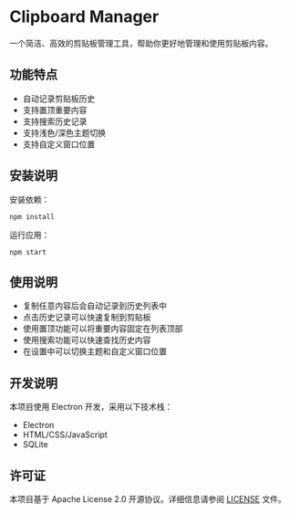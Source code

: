 # Clipboard Manager

一个简洁、高效的剪贴板管理工具，帮助你更好地管理和使用剪贴板内容。

## 功能特点

- 自动记录剪贴板历史
- 支持置顶重要内容
- 支持搜索历史记录
- 支持浅色/深色主题切换
- 支持自定义窗口位置

## 安装说明

   安装依赖：
   ```
   npm install
   ```

   运行应用：
   ```
   npm start
   ```

## 使用说明

- 复制任意内容后会自动记录到历史列表中
- 点击历史记录可以快速复制到剪贴板
- 使用置顶功能可以将重要内容固定在列表顶部
- 使用搜索功能可以快速查找历史内容
- 在设置中可以切换主题和自定义窗口位置

## 开发说明

本项目使用 Electron 开发，采用以下技术栈：

- Electron
- HTML/CSS/JavaScript
- SQLite

## 许可证

本项目基于 Apache License 2.0 开源协议。详细信息请参阅 [LICENSE](LICENSE) 文件。